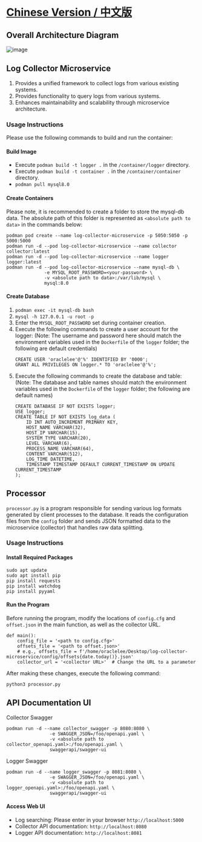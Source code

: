 # [Chinese Version / 中文版](README_CN.md)

## Overall Architecture Diagram
![image](https://github.com/user-attachments/assets/37b8870d-2032-4425-b081-73c35eaa1a93)

## Log Collector Microservice
1. Provides a unified framework to collect logs from various existing systems.
2. Provides functionality to query logs from various systems.
3. Enhances maintainability and scalability through microservice architecture.

### Usage Instructions

Please use the following commands to build and run the container:

#### Build Image
- Execute `podman build -t logger .` in the `/container/logger` directory.
- Execute `podman build -t container .` in the `/container/container` directory.
- `podman pull mysql8.0`

#### Create Containers
Please note, it is recommended to create a folder to store the mysql-db data. The absolute path of this folder is represented as `<absolute path to data>` in the commands below:
```
podman pod create --name log-collector-microservice -p 5050:5050 -p 5000:5000
podman run -d --pod log-collector-microservice --name collector collector:latest
podman run -d --pod log-collector-microservice --name logger logger:latest
podman run -d --pod log-collector-microservice --name mysql-db \
              -e MYSQL_ROOT_PASSWORD=<your-password> \
              -v <absolute path to data>:/var/lib/mysql \
              mysql:8.0
```

#### Create Database
1. `podman exec -it mysql-db bash`
2. `mysql -h 127.0.0.1 -u root -p`
3. Enter the `MYSQL_ROOT_PASSWORD` set during container creation.
4. Execute the following commands to create a user account for the logger:
   (Note: The username and password here should match the environment variables used in the `Dockerfile` of the `logger` folder; the following are default credentials)
   ```
   CREATE USER 'oraclelee'@'%' IDENTIFIED BY '0000';
   GRANT ALL PRIVILEGES ON logger.* TO 'oraclelee'@'%';
   ```
5. Execute the following commands to create the database and table:
   (Note: The database and table names should match the environment variables used in the `Dockerfile` of the `logger` folder; the following are default names)
   ```
   CREATE DATABASE IF NOT EXISTS logger;
   USE logger;
   CREATE TABLE IF NOT EXISTS log_data (
       ID INT AUTO_INCREMENT PRIMARY KEY,
       HOST_NAME VARCHAR(32),
       HOST_IP VARCHAR(15),
       SYSTEM_TYPE VARCHAR(20),
       LEVEL VARCHAR(6),
       PROCESS_NAME VARCHAR(64),
       CONTENT VARCHAR(512),
       LOG_TIME DATETIME,
       TIMESTAMP TIMESTAMP DEFAULT CURRENT_TIMESTAMP ON UPDATE CURRENT_TIMESTAMP
   );
   ```

## Processor

`processor.py` is a program responsible for sending various log formats generated by client processes to the database. It reads the configuration files from the `config` folder and sends JSON formatted data to the microservice (collector) that handles raw data splitting.

### Usage Instructions

#### Install Required Packages
```
sudo apt update
sudo apt install pip
pip install requests
pip install watchdog
pip install pyyaml
```

#### Run the Program

Before running the program, modify the locations of `config.cfg` and `offset.json` in the main function, as well as the collector URL.
```python3
def main():
    config_file = '<path to config.cfg>'
    offsets_file = '<path to offset.json>'
    # e.g., offsets_file = f'/home/oraclelee/Desktop/log-collector-microservice/config/offsets{date.today()}.json'
    collector_url = '<collector URL>'  # Change the URL to a parameter
```

After making these changes, execute the following command:

`python3 processor.py`

## API Documentation UI
Collector Swagger
```
podman run -d --name collector_swagger -p 8080:8080 \
                -e SWAGGER_JSON=/foo/openapi.yaml \
                -v <absolute path to collector_openapi.yaml>:/foo/openapi.yaml \
                swaggerapi/swagger-ui
```
Logger Swagger
```
podman run -d --name logger_swagger -p 8081:8080 \
                -e SWAGGER_JSON=/foo/openapi.yaml \
                -v <absolute path to logger_openapi.yaml>:/foo/openapi.yaml \
                swaggerapi/swagger-ui
```

#### Access Web UI
- Log searching: Please enter in your browser `http://localhost:5000`
- Collector API documentation: `http://localhost:8080`
- Logger API documentation: `http://localhost:8081`
